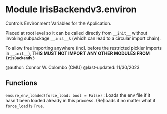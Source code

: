 Module IrisBackendv3.environ
============================
Controls Environment Variables for the Application.

Placed at root level so it can be called directly from `__init__` without
invoking subpackage `__init__`s (which can lead to a circular import chain).

To allow free importing anywhere (incl. before the restricted pickler imports
in `__init__`), **THIS MUST NOT IMPORT ANY OTHER MODULES FROM `IrisBackendv3`**

@author: Connor W. Colombo (CMU)
@last-updated: 11/30/2023

Functions
---------

    
`ensure_env_loaded(force_load: bool = False)`
:   Loads the env file if it hasn't been loaded already in this process.
    (Re)loads it no matter what if `force_load` is `True`.